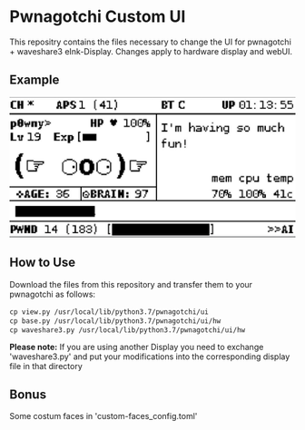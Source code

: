 # Pwnagotchi Custom UI

This repositry contains the files necessary to change the UI for pwnagotchi + waveshare3 eInk-Display.
Changes apply to hardware display and webUI.

## Example
![](https://github.com/FamosoMocoso/pwnagotchi_custom_ui/blob/main/example/pwnagotchi_custom-ui_wavshare3.jpg?raw=true)

## How to Use
Download the files from this repository and transfer them to your pwnagotchi as follows:

```
cp view.py /usr/local/lib/python3.7/pwnagotchi/ui
cp base.py /usr/local/lib/python3.7/pwnagotchi/ui/hw
cp waveshare3.py /usr/local/lib/python3.7/pwnagotchi/ui/hw
```
**Please note:** If you are using another Display you need to exchange 'waveshare3.py' and put your modifications into the corresponding display file in that directory

## Bonus
Some costum faces in 'custom-faces_config.toml'
